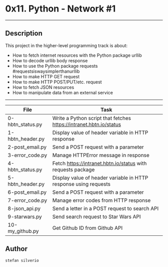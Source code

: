 # 0x11. Python - Network #1
---
## Description

This project in the higher-level programming track is about:
* How to fetch internet resources with the Python package urllib
* How to decode urllib body response
* How to use the Python package requests #requestsiswaysimplerthanurllib
* How to make HTTP GET request
* How to make HTTP POST/PUT/etc. request
* How to fetch JSON resources
* How to manipulate data from an external service

---
File|Task
---|---
0-hbtn_status.py | Write a Python script that fetches https://intranet.hbtn.io/status
1-hbtn_header.py | Display value of header variable in HTTP response
2-post_email.py | Send a POST request with a parameter
3-error_code.py | Manage HTTPError message in response
4-hbtn_status.py | Fetch https://intranet.hbtn.io/status with requests package
5-hbtn_header.py | Display value of header variable in HTTP response using requests
6-post_email.py | Send a POST request with a parameter
7-error_code.py | Manage error codes from HTTP response
8-json_api.py | Send a letter in a POST request to search API
9-starwars.py | Send search request to Star Wars API
10-my_github.py | Get Github ID from Github API

## Author
`stefan silverio`